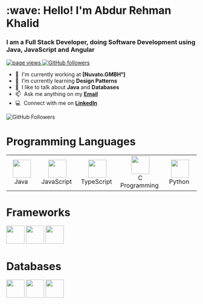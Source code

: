 <h1 align="left">:wave: Hello! I'm Abdur Rehman Khalid</h1>
<h3 align="left">I am a Full Stack Developer, doing Software Development using Java, JavaScript and Angular</h3>
<p align="left">
      <a href="https://github.com/AbdurRKhalid">
            <img src="https://komarev.com/ghpvc/?username=AbdurRKhalid" alt="page views" />
      </a>
        <a href="https://github.com/AbdurRKhalid?tab=followers">
            <img alt="GitHub followers" src="https://img.shields.io/github/followers/AbdurRKhalid?color=green&logo=github">
        </a>
</p>
<!-- ![Abdur Rehman Kahlid GitHub stats]() -->

- :office: &nbsp;I'm currently working at **[Nuvato.GMBH°]**
- :seedling: &nbsp;I’m currently learning **Design Patterns**
- :speech_balloon: &nbsp;I like to talk about **Java** and **Databases**
- :mailbox: &nbsp;Ask me anything on my **[Email](abdur.r.khalid@gmail.com)**
- :computer: &nbsp;Connect with me on **[LinkedIn](https://www.linkedin.com/in/abdur-r-khalid/)**

<div align="left">
    <img alt="GitHub Followers" src="https://github-readme-stats.vercel.app/api?username=AbdurRKhalid&count_private=true&show_icons=true&theme=radical">
</div>
<h1 align="left">Programming Languages</h1>
<table>
    <tr>
        <td align="center" width="96">
            <a>
                <img src="https://cdn.jsdelivr.net/gh/devicons/devicon/icons/java/java-original-wordmark.svg" width="48" height="48"/>
            </a>
            <br>Java&nbsp;
        </td>
        <td align="center" width="96">
            <a>
                <img src="https://cdn.jsdelivr.net/gh/devicons/devicon/icons/javascript/javascript-original.svg" width="48" height="48"/>
            </a>
            <br>JavaScript&nbsp;
        </td>
        <td align="center" width="96">
            <a>
                <img src="https://cdn.jsdelivr.net/gh/devicons/devicon/icons/typescript/typescript-original.svg" width="48" height="48"/>
            </a>
            <br>TypeScript&nbsp;
        </td>
        <td align="center" width="96">
            <a>
                <img src="https://cdn.jsdelivr.net/gh/devicons/devicon/icons/c/c-original.svg" width="48" height="48"/>
            </a>
            <br>C Programming&nbsp;
        </td>
        <td align="center" width="96">
            <a>
                <img src="https://cdn.jsdelivr.net/gh/devicons/devicon/icons/python/python-original-wordmark.svg" width="48" height="48"/>
            </a>
            <br>Python&nbsp;
        </td>
    </tr>
</table>

<h1 align="left">Frameworks</h1>
<a><img src="https://cdn.jsdelivr.net/gh/devicons/devicon/icons/angularjs/angularjs-plain.svg" width="48" height="48"/></a>
<a><img src="https://cdn.jsdelivr.net/gh/devicons/devicon/icons/spring/spring-original-wordmark.svg" width="48" height="48"/></a>
<a><img src="https://cdn.jsdelivr.net/gh/devicons/devicon/icons/nodejs/nodejs-original.svg" width="48" height="48"/></a>
<h1 align="left">Databases</h1>
<a><img src="https://cdn.jsdelivr.net/gh/devicons/devicon/icons/mysql/mysql-original-wordmark.svg" width="48" height="48"/></a>
<a><img src="https://cdn.jsdelivr.net/gh/devicons/devicon/icons/postgresql/postgresql-original-wordmark.svg" width="48" height="48"/></a>
<a><img src="https://cdn.jsdelivr.net/gh/devicons/devicon/icons/mongodb/mongodb-original-wordmark.svg" width="48" height="48"></a>
